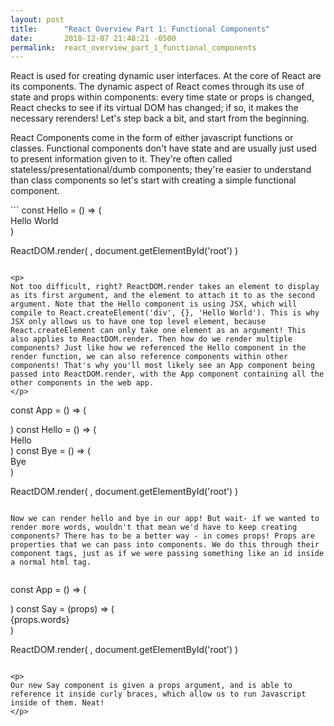 ```yaml
---
layout: post
title:      "React Overview Part 1: Functional Components"
date:       2018-12-07 21:48:21 -0500
permalink:  react_overview_part_1_functional_components
---
```


<p>
React is used for creating dynamic user interfaces. At the core of React are its components. The dynamic aspect of React comes through its use of state and props within components: every time state or props is changed, React checks to see if its virtual DOM has changed; if so, it makes the necessary rerenders! Let's step back a bit, and start from the beginning. 
</p>
<p>React Components come in the form of either javascript functions or classes. Functional components don't have state and are usually just used to present information given to it. They're often called stateless/presentational/dumb components; they're easier to understand than class components so let's start with creating a simple functional component. 
</p>
```
const Hello = () => (
  <div>Hello World</div>
)

ReactDOM.render(
  <Hello />,
  document.getElementById('root')
)
```

<p>
Not too difficult, right? ReactDOM.render takes an element to display as its first argument, and the element to attach it to as the second argument. Note that the Hello component is using JSX, which will compile to React.createElement('div', {}, 'Hello World'). This is why JSX only allows us to have one top level element, because React.createElement can only take one element as an argument! This also applies to ReactDOM.render. Then how do we render multiple components? Just like how we referenced the Hello component in the render function, we can also reference components within other components! That's why you'll most likely see an App component being passed into ReactDOM.render, with the App component containing all the other components in the web app. 
</p>

```
const App = () => (
<div>
 <Hello />
 <Bye />
</div>
)
const Hello = () => (
  <div>Hello</div>
)
const Bye = () => (
  <div>Bye</div>
)

ReactDOM.render(
  <App />,
  document.getElementById('root')
)
```

Now we can render hello and bye in our app! But wait- if we wanted to render more words, wouldn't that mean we'd have to keep creating components? There has to be a better way - in comes props! Props are properties that we can pass into components. We do this through their component tags, just as if we were passing something like an id inside a normal html tag. 


```
const App = () => (
<div>
 <Say words="Hello" />
  <Say words="Bye" />
</div>
)
const Say = (props) => (
  <div>{props.words}</div>
)

ReactDOM.render(
  <App />,
  document.getElementById('root')
)
```

<p>
Our new Say component is given a props argument, and is able to reference it inside curly braces, which allow us to run Javascript inside of them. Neat! 
</p>





